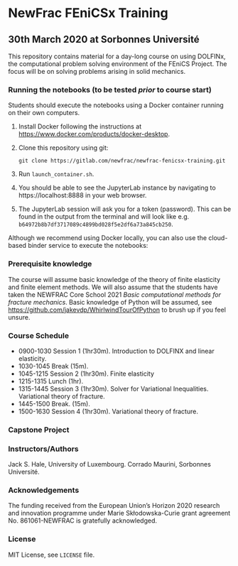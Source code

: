 # NewFrac FEniCSx Training
## 30th March 2020 at Sorbonnes Université

This repository contains material for a day-long course on using DOLFINx,
the computational problem solving environment of the FEniCS Project. The
focus will be on solving problems arising in solid mechanics.

### Running the notebooks (to be tested *prior* to course start)

Students should execute the notebooks using a Docker container running on
their own computers.

1. Install Docker following the instructions at
   https://www.docker.com/products/docker-desktop.

2. Clone this repository using git:

       git clone https://gitlab.com/newfrac/newfrac-fenicsx-training.git
       
3. Run `launch_container.sh`.

4. You should be able to see the JupyterLab instance by navigating to
   https://localhost:8888 in your web browser.

5. The JupyterLab session will ask you for a token (password). This can be
   found in the output from the terminal and will look like e.g.
   `b64972b8b7df3717089c4899bd028f5e2df6a73a845cb250`.

Although we recommend using Docker locally, you can also use the cloud-based binder service to execute the notebooks:

### Prerequisite knowledge

The course will assume basic knowledge of the theory of finite elasticity and
finite element methods. We will also assume that the students have taken the
NEWFRAC Core School 2021 *Basic computational methods for fracture mechanics*.
Basic knowledge of Python will be assumed, see https://github.com/jakevdp/WhirlwindTourOfPython
to brush up if you feel unsure.

### Course Schedule

* 0900-1030 Session 1 (1hr30m). Introduction to DOLFINX and linear elasticity.
* 1030-1045 Break (15m).
* 1045-1215 Session 2 (1hr30m). Finite elasticity 
* 1215-1315 Lunch (1hr).
* 1315-1445 Session 3 (1hr30m). Solver for Variational Inequalities. Variational theory of fracture.
* 1445-1500 Break. (15m).
* 1500-1630 Session 4 (1hr30m). Variational theory of fracture.

### Capstone Project

### Instructors/Authors

Jack S. Hale, University of Luxembourg.
Corrado Maurini, Sorbonnes Université.

### Acknowledgements

The funding received from the European Union’s Horizon 2020 research and
innovation programme under Marie Skłodowska-Curie grant agreement No.
861061-NEWFRAC is gratefully acknowledged.

### License

MIT License, see `LICENSE` file.
